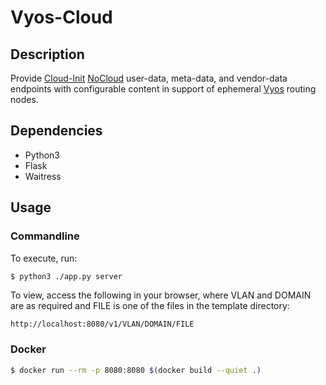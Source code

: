 # Vyos-Cloud
## Description
Provide [Cloud-Init](https://cloudinit.readthedocs.io/en/latest/) [NoCloud](https://cloudinit.readthedocs.io/en/latest/reference/datasources/nocloud.html) user-data, meta-data, and vendor-data endpoints with configurable content in support of ephemeral [Vyos](https://vyos.io/) routing nodes.

## Dependencies
- Python3
- Flask
- Waitress

## Usage
### Commandline
To execute, run:
```bash
$ python3 ./app.py server
```

To view, access the following in your browser, where VLAN and DOMAIN are as required and FILE is one of the files in the template directory:
```
http://localhost:8080/v1/VLAN/DOMAIN/FILE
```
### Docker
```bash
$ docker run --rm -p 8080:8080 $(docker build --quiet .)
```
